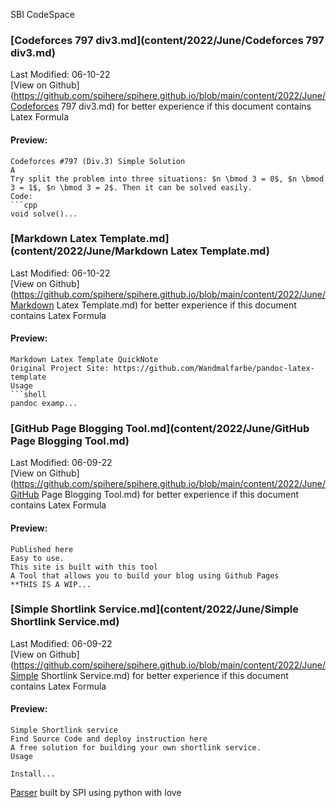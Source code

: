 SBI CodeSpace
### [Codeforces 797 div3.md](content/2022/June/Codeforces 797 div3.md) 
Last Modified: 06-10-22<br>[View on Github](https://github.com/spihere/spihere.github.io/blob/main/content/2022/June/Codeforces 797 div3.md) for better experience if this document contains Latex Formula
#### Preview: 

```
Codeforces #797 (Div.3) Simple Solution
A
Try split the problem into three situations: $n \bmod 3 = 0$, $n \bmod 3 = 1$, $n \bmod 3 = 2$. Then it can be solved easily.
Code:
```cpp
void solve()...
```
### [Markdown Latex Template.md](content/2022/June/Markdown Latex Template.md) 
Last Modified: 06-10-22<br>[View on Github](https://github.com/spihere/spihere.github.io/blob/main/content/2022/June/Markdown Latex Template.md) for better experience if this document contains Latex Formula
#### Preview: 

```
Markdown Latex Template QuickNote
Original Project Site: https://github.com/Wandmalfarbe/pandoc-latex-template
Usage
```shell
pandoc examp...
```
### [GitHub Page Blogging Tool.md](content/2022/June/GitHub Page Blogging Tool.md) 
Last Modified: 06-09-22<br>[View on Github](https://github.com/spihere/spihere.github.io/blob/main/content/2022/June/GitHub Page Blogging Tool.md) for better experience if this document contains Latex Formula
#### Preview: 

```
Published here
Easy to use.
This site is built with this tool
A Tool that allows you to build your blog using Github Pages
**THIS IS A WIP...
```
### [Simple Shortlink Service.md](content/2022/June/Simple Shortlink Service.md) 
Last Modified: 06-09-22<br>[View on Github](https://github.com/spihere/spihere.github.io/blob/main/content/2022/June/Simple Shortlink Service.md) for better experience if this document contains Latex Formula
#### Preview: 

```
Simple Shortlink service
Find Source Code and deploy instruction here
A free solution for building your own shortlink service.
Usage

Install...
```

[Parser](https://github.com/sbihere/) built by SPI using python with love

